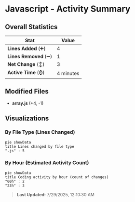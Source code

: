 # Javascript - Activity Summary 

## Overall Statistics

| Stat                   | Value                                                             |
| ---------------------- | ----------------------------------------------------------------- |
| **Lines Added** (➕)   | 4                                          |
| **Lines Removed** (➖) | 1                                        |
| **Net Change** (↕)    | 3                |
| **Active Time** (⌚)   | 4 minutes |


## Modified Files
- **array.js** (+4, -1)

## Visualizations

### By File Type (Lines Changed)

```mermaid
pie showData
title Lines changed by file type
".js" : 5
```

### By Hour (Estimated Activity Count)

```mermaid
pie showData
title Coding activity by hour (count of changes)
"00h" : 2
"23h" : 3
```


> **Last Updated:** 7/29/2025, 12:10:30 AM